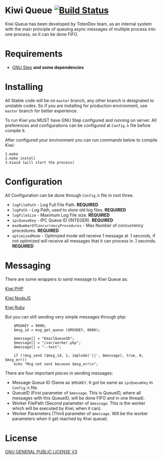 Kiwi Queue [![Build Status](https://secure.travis-ci.org/TotenDev/TDevShortener.png?branch=master)](http://travis-ci.org/TotenDev/TDevShortener)
=========================

Kiwi Queue has been developed by TotenDev team, as an internal system with the main principle of queuing async messages of multiple process into one process, so it can be done FIFO.

Requirements
=========
- [GNU Step](http://www.techotopia.com/index.php/Building_and_Installing_GNUstep_on_Linux) **and some dependencies**

Installing
=========
All Stable code will be on `master` branch, any other branch is designated to unstable codes. So if you are installing for production environment, use `master` branch for better experience.

To run Kiwi you MUST have GNU Step configured and running on server. All preferences and configurations can be configured at `Config.h` file before compile it.

After configured your environment you can run commands below to compile Kiwi:

	1.make
	2.make install
	3.kiwid (will start the process)

Configuration
========
All Configuration can be done through `Config.h` file in root three.

- `logFilePath` - Log Full File Path. **REQUIRED**
- `logPath` - Log Path, used to store old log files. **REQUIRED**
- `logFileSize` - Maximum Log File size. **REQUIRED**
- `ipcQueueKey` - IPC Queue ID (INTEGER). **REQUIRED**
- `maxNumberOfConcurrencyProcedures` - Max Number of concurrency procedures. **REQUIRED**
- `optimizedMode` - Optimized mode will receive 1 message at .1 seconds, if not optimized will receive all messages that it can process in .1 seconds. **REQUIRED**

Messaging
========
There are some wrappers to send message to Kiwi Queue as:

[Kiwi PHP]()

[Kiwi NodeJS]()

[Kiwi Ruby]()

But you can still sending very simple messages through php:

        $MSGKEY = 9090;
        $msg_id = msg_get_queue ($MSGKEY, 0600);

		$message[] = "EmailQueueID";
        $message[] = "/var/worker.php";
        $message[] = "--test";

        if (!msg_send ($msg_id, 1, implode('||', $message), true, 0, $msg_err))
        echo "Msg not sent because $msg_err\n";
	
There are four important pieces in sending messages:
	
- Message Queue ID (Same as `$MSGKEY`. It got be same as `ipcQueueKey` in `Config.h` file.
- QueueID (First parameter of `$message`. This is QueueID, where all messages with this QueueID, will be done FIFO and in one thread).
- Worker FilePath (Second parameter of `$message`. This is the worker which will be executed by Kiwi, when it can).
- Worker Parameters (Third parameter of `$message`. Will be the worker parameters when it get reached by Kiwi queue).

License
========
[GNU GENERAL PUBLIC LICENSE V3](Kiwi/raw/master/LICENSE)